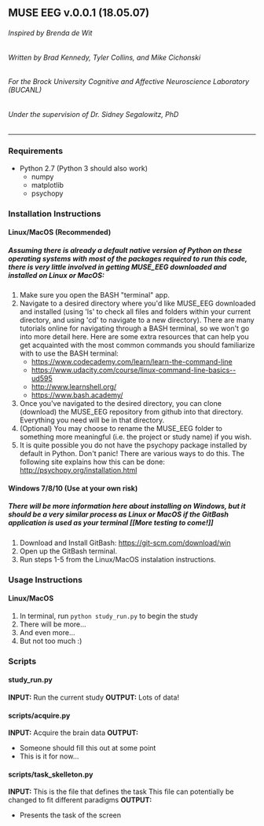 ## MUSE EEG v.0.0.1 (18.05.07)  
###### Inspired by Brenda de Wit
###### Written by Brad Kennedy, Tyler Collins, and Mike Cichonski
###### For the Brock University Cognitive and Affective Neuroscience Laboratory (BUCANL) 
###### Under the supervision of Dr. Sidney Segalowitz, PhD
___________________________________________________________

### Requirements
* Python 2.7 (Python 3 should also work)
  * numpy
  * matplotlib
  * psychopy

### Installation Instructions
#### Linux/MacOS (Recommended)
##### Assuming there is already a default native version of Python on these operating systems with most of the packages required to run this code, there is very little involved in getting MUSE_EEG downloaded and installed on Linux or MacOS:
1. Make sure you open the BASH "terminal" app.
2. Navigate to a desired directory where you'd like MUSE_EEG downloaded and installed (using 'ls' to check all files and folders within your current directory, and using 'cd' to navigate to a new directory). There are many tutorials online for navigating through a BASH terminal, so we won't go into more detail here. Here are some extra resources that can help you get acquainted with the most common commands you should familiarize with to use the BASH terminal:
    * https://www.codecademy.com/learn/learn-the-command-line
    * https://www.udacity.com/course/linux-command-line-basics--ud595
    * http://www.learnshell.org/ 
    * https://www.bash.academy/
3. Once you've navigated to the desired directory, you can clone (download) the MUSE_EEG repository from github into that directory. Everything you need will be in that directory.
4. (Optional) You may choose to rename the MUSE_EEG folder to something more meaningful (i.e. the project or study name) if you wish.
5. It is quite possible you do not have the psychopy package installed by default in Python. Don't panic! There are various ways to do this. The following site explains how this can be done: http://psychopy.org/installation.html
#### Windows 7/8/10 (Use at your own risk)
##### There will be more information here about installing on Windows, but it should be a very similar process as Linux or MacOS if the GitBash application is used as your terminal [[More testing to come!]]
1. Download and Install GitBash: https://git-scm.com/download/win
2. Open up the GitBash terminal.
3. Run steps 1-5 from the Linux/MacOS instalation instructions.

### Usage Instructions 
#### Linux/MacOS
1. In terminal, run `python study_run.py` to begin the study 
2. There will be more...
3. And even more...
4. But not too much :)

### Scripts

#### study_run.py

**INPUT:**
Run the current study
**OUTPUT:**
Lots of data!

#### scripts/acquire.py

**INPUT:**
Acquire the brain data
**OUTPUT:** 
* Someone should fill this out at some point
* This is it for now...

#### scripts/task_skelleton.py

**INPUT:**
This is the file that defines the task
This file can potentially be changed to fit different paradigms
**OUTPUT:**
* Presents the task of the screen
